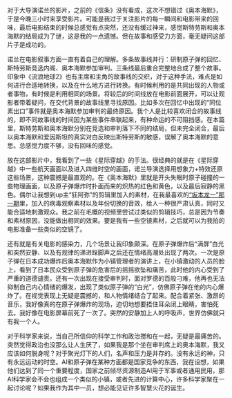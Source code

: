 ---
---

对于大导演诺兰的影片，之前的《信条》没有看成，这次不想错过《奥本海默》，于是今晚三小时来享受影片。可能是我过于关注影片的每一瞬间和电影带来的回味，最后电影结束的时候总感觉有点突然，还没有缓过神来，感觉斯特劳斯和奥本海默的结局成为了谜，这是我的一点遗憾。但在故事和感受力方面，毫无疑问这部片子是成功的。

诺兰在电影叙事方面一直有着自己的理解。多条故事线并行：研制原子弹的回忆、斯特劳斯竞选内阁、奥本海默参加审判。三条线最后重合完整地合成了整个故事。印象中《流浪地球2》也有主席和主角的故事线的交织，对于这种手法，难点是如何进行合适地转换，以及在什么地方进行转换。有时候利用的是共同出现的人物或者事物，有时候是利用相同的场景。将较后的时间线放在电影前面展开，可以让观影者带着疑问，在交代背景的故事线里寻找原因。比如多次在回忆中出现的“同位素出口”事件就是奥本海默参加审判的最终原因。我个人是比较喜欢闭合的故事线的，即不同故事线的时间因为某些事件串联起来，有种命运的不可阻挡感。在本篇里，斯特劳斯和奥本海默分别在竞选和审判落下不同的结局，但未完全闭合，最后以奥本海默和爱因斯坦的真实对白反映出斯特劳斯的敏感，误解了奥本海默的意思。总感觉力度不够，没有回味的感觉。

放在这部影片中，我看到了一些《星际穿越》的手法。很经典的就是在《星际穿越》中一些航天画面以及进入四维时空的画面，诺兰导演选择用想象力+特效还原这些场景，这种震撼是最直观的。在《奥本海默》里就是开头失眠时原子碰撞的一些物理画面，以及原子弹爆炸时扑面而来的炽热的红色和黄色，以及最后寂静的黑色。偶尔让我想到up主“狂阿弥”的剪辑里加入的素材，在我最喜欢的[“坂本龙一”那一期](https://www.bilibili.com/video/BV1GE411P7Nm)里，加入的病毒观察素材以及年份切换的音效，给人一种很严肃认真，同时又能合适地刺激观众。我之前在毛概的视频里尝试过类似的剪辑技巧，总是因为节奏和素材原因，没能做出相同的效果。要是我有一些空镜素材，之后就可以为我拍的电影准备一些类似的空镜了。

还有就是有关电影的感染力，几个场景让我印象颇深。在原子弹爆炸后“满屏”白光和突然安静、以及有规律的递进跺脚声之后还在情绪高潮处出现了两次。一次是原子弹在日本成功爆炸后奥本海默作为小镇管理者的演讲上，在小镇激动的人员的脸上，看到了日本民众受到原子弹的危害后的摇摇欲坠和痛苦，此时他的内心受到了严重的道德谴责。还有一次出现在接受审判时，面对罗德的百般刁难，他再也无法抑制自己内心情绪的爆发，出现了类似原子弹的“白光”，仿佛原子弹在他的内心爆炸了。在视觉表现上无疑是震撼的，和人物情绪结合了起来。配合着紧张、激昂的音乐，我好像真的在原子弹爆炸的现场，迫切地想要捂住耳朵闭上眼睛，害怕死去。我好像在电影屏幕前死了一次了。突然的安静加上人的呼吸声，世界仿佛就只有我一个人。

对于科学家来说，当自己所信仰的科学工作和政治搅和在一起，无疑是最痛苦的。突然觉得政治也没那么让人生厌了，如果我是那个坐在审判席上的奥本海默，我又应该如何脱身呢？对于聚光灯下的人们，名声和压力是并存的。没有永远的神，只有永远运动的时空。AI和原子弹在某种方面都是国家竞争的东西，我在设想，如果他们达到了同一个重要程度，国家之前倾尽资源制造AI用于军事或者通用民用，那AI科学家会不会也组成一个类似的小镇，或者先进的计算中心，许多科学家聚在一起讨论呢？如果我作为其中一员，想必能见证许多智慧火花的诞生。